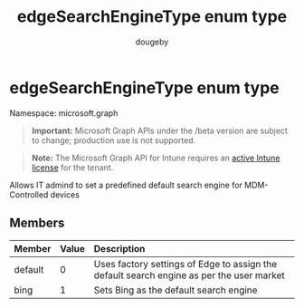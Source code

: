 ﻿---
title: "edgeSearchEngineType enum type"
description: "Allows IT admind to set a predefined default search engine for MDM-Controlled devices"
author: "dougeby"
localization_priority: Normal
ms.prod: "intune"
doc_type: enumPageType
---

# edgeSearchEngineType enum type

Namespace: microsoft.graph

> **Important:** Microsoft Graph APIs under the /beta version are subject to change; production use is not supported.

> **Note:** The Microsoft Graph API for Intune requires an [active Intune license](https://go.microsoft.com/fwlink/?linkid=839381) for the tenant.

Allows IT admind to set a predefined default search engine for MDM-Controlled devices

## Members

| Member  | Value | Description                                                                              |
| :------ | :---- | :--------------------------------------------------------------------------------------- |
| default | 0     | Uses factory settings of Edge to assign the default search engine as per the user market |
| bing    | 1     | Sets Bing as the default search engine                                                   |
